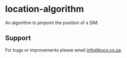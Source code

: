 location-algorithm
==================

An algorithm to pinpoint the position of a SIM.

Support
-------

For bugs or improvements please email info@kyco.co.za.